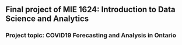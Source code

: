 ## Final project of MIE 1624: Introduction to Data Science and Analytics
### Project topic: COVID19 Forecasting and Analysis in Ontario
